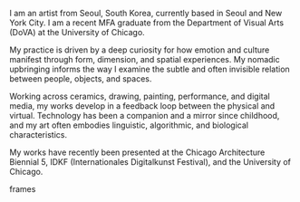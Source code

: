 I am an artist from Seoul, South Korea, currently based in Seoul and New York City. I am a recent MFA graduate from the Department of Visual Arts (DoVA) at the University of Chicago. 

My practice is driven by a deep curiosity for how emotion and culture manifest through form, dimension, and spatial experiences. My nomadic upbringing informs the way I examine the subtle and often invisible relation between people, objects, and spaces. 

Working across ceramics, drawing, painting, performance, and digital media, my works develop in a feedback loop between the physical and virtual. Technology has been a companion and a mirror since childhood, and my art often embodies linguistic, algorithmic, and biological characteristics. 

My works have recently been presented at the Chicago Architecture Biennial 5, IDKF (Internationales Digitalkunst Festival), and the University of Chicago.

frames
